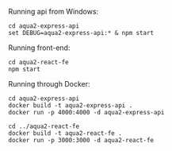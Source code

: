 Running api from Windows:

```
cd aqua2-express-api
set DEBUG=aqua2-express-api:* & npm start
```

Running front-end:

```
cd aqua2-react-fe
npm start
```

Running through Docker:

```
cd aqua2-express-api
docker build -t aqua2-express-api .
docker run -p 4000:4000 -d aqua2-express-api

cd ../aqua2-react-fe
docker build -t aqua2-react-fe .
docker run -p 3000:3000 -d aqua2-react-fe
```
